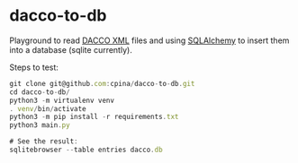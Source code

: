 
# dacco-to-db

Playground to read [DACCO XML](https://github.com/cpina/dacco) files and using [SQLAlchemy](https://www.sqlalchemy.org/) to insert them into a database (sqlite currently).

Steps to test:
```js
git clone git@github.com:cpina/dacco-to-db.git
cd dacco-to-db/
python3 -m virtualenv venv
. venv/bin/activate
python3 -m pip install -r requirements.txt
python3 main.py

# See the result:
sqlitebrowser --table entries dacco.db
```

